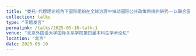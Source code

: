 ```yaml
---
title: "委托-代理理论视角下国际组织在全球治理中推动国际公共政策网络的研究——以联合国难民署和国际移民组织在全球契约中的参与为例"
collection: talks
type: "专题发言"
permalink: /talks/2025-05-10-talk-1
venue: "北京外国语大学国际关系学院第四届本科生学术论坛"
location: "北京"
date: 2025-05-10
---
```

